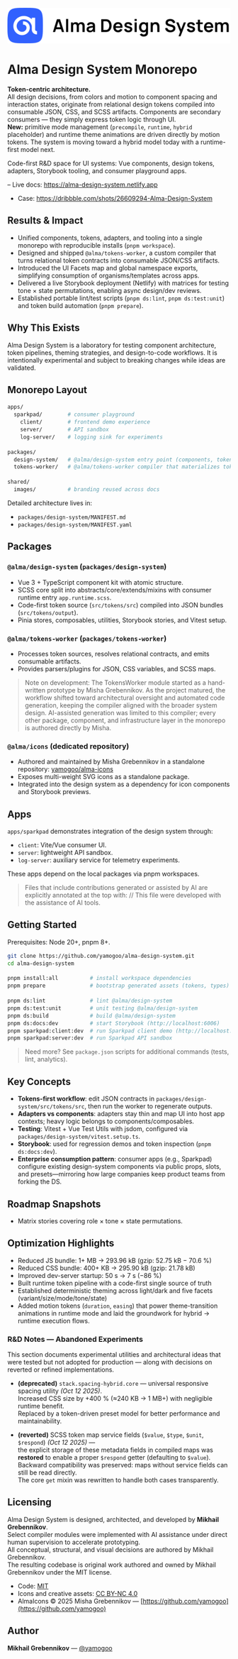 ![Alma Design System mark](https://github.com/yamogoo/alma-design-system/blob/main/shared/images/logo-with-descriptor.svg)

# Alma Design System Monorepo

**Token-centric architecture.**  
All design decisions, from colors and motion to component spacing and interaction states, originate from relational design tokens compiled into consumable JSON, CSS, and SCSS artifacts. Components are secondary consumers — they simply express token logic through UI.  
**New:** primitive mode management (`precompile`, `runtime`, `hybrid` placeholder) and runtime theme animations are driven directly by motion tokens. The system is moving toward a hybrid model today with a runtime-first model next.

Code-first R&D space for UI systems: Vue components, design tokens, adapters, Storybook tooling, and consumer playground apps.

– Live docs: https://alma-design-system.netlify.app

- Case: https://dribbble.com/shots/26609294-Alma-Design-System

## Results & Impact

- Unified components, tokens, adapters, and tooling into a single monorepo with reproducible installs (`pnpm workspace`).
- Designed and shipped `@alma/tokens-worker`, a custom compiler that turns relational token contracts into consumable JSON/CSS artifacts.
- Introduced the UI Facets map and global namespace exports, simplifying consumption of organisms/templates across apps.
- Delivered a live Storybook deployment (Netlify) with matrices for testing tone × state permutations, enabling async design/dev reviews.
- Established portable lint/test scripts (`pnpm ds:lint`, `pnpm ds:test:unit`) and token build automation (`pnpm prepare`).

## Why This Exists

Alma Design System is a laboratory for testing component architecture, token pipelines, theming strategies, and design-to-code workflows. It is intentionally experimental and subject to breaking changes while ideas are validated.

## Monorepo Layout

```bash
apps/
  sparkpad/        # consumer playground
    client/        # frontend demo experience
    server/        # API sandbox
    log-server/    # logging sink for experiments

packages/
  design-system/   # @alma/design-system entry point (components, tokens, SCSS, stories)
  tokens-worker/   # @alma/tokens-worker compiler that materializes token outputs

shared/
  images/          # branding reused across docs
```

Detailed architecture lives in:

- `packages/design-system/MANIFEST.md`
- `packages/design-system/MANIFEST.yaml`

## Packages

### `@alma/design-system` (`packages/design-system`)

- Vue 3 + TypeScript component kit with atomic structure.
- SCSS core split into abstracts/core/extends/mixins with consumer runtime entry `app.runtime.scss`.
- Code-first token source (`src/tokens/src`) compiled into JSON bundles (`src/tokens/output`).
- Pinia stores, composables, utilities, Storybook stories, and Vitest setup.

### `@alma/tokens-worker` (`packages/tokens-worker`)

- Processes token sources, resolves relational contracts, and emits consumable artifacts.
- Provides parsers/plugins for JSON, CSS variables, and SCSS maps.

> Note on development:
> The TokensWorker module started as a hand-written prototype by Misha Grebennikov.
> As the project matured, the workflow shifted toward architectural oversight and automated code generation, keeping the compiler aligned with the broader system design.
> AI-assisted generation was limited to this compiler; every other package, component, and infrastructure layer in the monorepo is authored directly by Misha.

### `@alma/icons` (dedicated repository)

- Authored and maintained by Misha Grebennikov in a standalone repository: [yamogoo/alma-icons](https://github.com/yamogoo/alma-icons)
- Exposes multi-weight SVG icons as a standalone package.
- Integrated into the design system as a dependency for icon components and Storybook previews.

## Apps

`apps/sparkpad` demonstrates integration of the design system through:

- `client`: Vite/Vue consumer UI.
- `server`: lightweight API sandbox.
- `log-server`: auxiliary service for telemetry experiments.

These apps depend on the local packages via pnpm workspaces.

> Files that include contributions generated or assisted by AI are explicitly annotated at the top with:
> // This file were developed with the assistance of AI tools.

## Getting Started

Prerequisites: Node 20+, pnpm 8+.

```bash
git clone https://github.com/yamogoo/alma-design-system.git
cd alma-design-system

pnpm install:all          # install workspace dependencies
pnpm prepare              # bootstrap generated assets (tokens, types)

pnpm ds:lint              # lint @alma/design-system
pnpm ds:test:unit         # unit testing @alma/design-system
pnpm ds:build             # build @alma/design-system
pnpm ds:docs:dev          # start Storybook (http://localhost:6006)
pnpm sparkpad:client:dev  # run Sparkpad client demo (http://localhost:5041)
pnpm sparkpad:server:dev  # run Sparkpad API sandbox
```

> Need more? See `package.json` scripts for additional commands (tests, lint, analytics).

## Key Concepts

- **Tokens-first workflow**: edit JSON contracts in `packages/design-system/src/tokens/src`, then run the worker to regenerate outputs.
- **Adapters vs components**: adapters stay thin and map UI into host app contexts; heavy logic belongs to components/composables.
- **Testing**: Vitest + Vue Test Utils with jsdom, configured via `packages/design-system/vitest.setup.ts`.
- **Storybook**: used for regression demos and token inspection (`pnpm ds:docs:dev`).
- **Enterprise consumption pattern**: consumer apps (e.g., Sparkpad) configure existing design-system components via public props, slots, and presets—mirroring how large companies keep product teams from forking the DS.

## Roadmap Snapshots

- Matrix stories covering role × tone × state permutations.

## Optimization Highlights

- Reduced JS bundle: 1+ MB → 293.96 kB (gzip: 52.75 kB − 70.6 %)
- Reduced CSS bundle: 400+ KB → 295.90 kB (gzip: 21.78 kB)
- Improved dev-server startup: 50 s → 7 s (−86 %)
- Built runtime token pipeline with a code-first single source of truth
- Established deterministic theming across light/dark and five facets (variant/size/mode/tone/state)
- Added motion tokens (`duration`, `easing`) that power theme-transition animations in runtime mode and laid the groundwork for hybrid → runtime execution flows.

### R&D Notes — Abandoned Experiments

This section documents experimental utilities and architectural ideas that were tested but not adopted for production — along with decisions on reverted or refined implementations.

- **(deprecated)** `stack.spacing-hybrid.core` — universal responsive spacing utility _(Oct 12 2025)_.  
  Increased CSS size by +400 % (≈240 KB → 1 MB+) with negligible runtime benefit.  
  Replaced by a token-driven preset model for better performance and maintainability.

- **(reverted)** SCSS token map service fields (`$value`, `$type`, `$unit`, `$respond`) _(Oct 12 2025)_ —  
  the explicit storage of these metadata fields in compiled maps was **restored** to enable a proper `$respond` getter (defaulting to `$value`).  
  Backward compatibility was preserved: maps without service fields can still be read directly.  
  The core `get` mixin was rewritten to handle both cases transparently.

## Licensing

Alma Design System is designed, architected, and developed by **Mikhail Grebennikov**.  
Select compiler modules were implemented with AI assistance under direct human supervision to accelerate prototyping.  
All conceptual, structural, and visual decisions are authored by Mikhail Grebennikov.  
The resulting codebase is original work authored and owned by Mikhail Grebennikov under the MIT license.

- Code: [MIT](./LICENSE)
- Icons and creative assets: [CC BY-NC 4.0](https://github.com/yamogoo/alma-icons)
- AlmaIcons © 2025 Misha Grebennikov — [https://github.com/yamogoo](https://github.com/yamogoo)

## Author

**Mikhail Grebennikov** — [@yamogoo](https://github.com/yamogoo)
